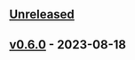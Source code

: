 <a name="unreleased"></a>
## [Unreleased]


<a name="v0.6.0"></a>
## [v0.6.0] - 2023-08-18

[Unreleased]: https://github.com/epam/edp-tekton/compare/v0.6.0...HEAD
[v0.6.0]: https://github.com/epam/edp-tekton/compare/v0.5.0...v0.6.0
